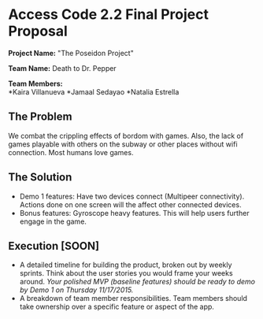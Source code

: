 # Access Code 2.2 Final Project Proposal

**Project Name:**
"The Poseidon Project"

**Team Name:**
Death to Dr. Pepper

**Team Members:**  
*Kaira Villanueva
*Jamaal Sedayao
*Natalia Estrella


## The Problem 
We combat the crippling effects of bordom with games. Also, the lack of games playable with others on the subway or other places without wifi connection. Most humans love games. 

## The Solution 
  * Demo 1 features: Have two devices connect (Multipeer connectivity). Actions done on one screen will the affect other connected devices.   
  *  Bonus features: Gyroscope heavy features. This will help users further engage in the game. 

## Execution [SOON]
  *  A detailed timeline for building the product, broken out by weekly sprints. Think about the user stories you would frame your weeks around. *Your polished MVP (baseline features) should be ready to demo by Demo 1 on Thursday 11/17/2015.*  
  *  A breakdown of team member responsibilities. Team members should take ownership over a specific feature or aspect of the app.  


